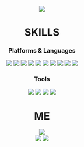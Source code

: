 <div align="center"> 
    <img src="https://capsule-render.vercel.app/api?type=waving&color=gradient&height=300&section=header&text=Full%20Stack%20Developer&fontSize=80&animation=fadeIn&fontAlignY=40&desc=bestswlkh0310">
    <h1>SKILLS</h1>
    <h3>Platforms & Languages</h3>
    <img src="https://img.shields.io/badge/Kotlin-7F52FF.svg?&style=for-the-badge&logo=Kotlin&logoColor=white"/>
    <img src="https://img.shields.io/badge/Android-3DDC84.svg?&style=for-the-badge&logo=Android&logoColor=white"/>
    <img src="https://img.shields.io/badge/Java-007396.svg?&style=for-the-badge&logo=Java&logoColor=white"/>
    <img src="https://img.shields.io/badge/Spring-6DB33F.svg?&style=for-the-badge&logo=Spring&logoColor=white"/>
    <img src="https://img.shields.io/badge/HTML5-E34F26.svg?&style=for-the-badge&logo=HTML5&logoColor=white"/>
    <img src="https://img.shields.io/badge/CSS3-1572B6.svg?&style=for-the-badge&logo=CSS3&logoColor=white"/>
    <img src="https://img.shields.io/badge/C-A8B9CC?style=for-the-badge&logo=C&logoColor=white"/>
    <img src="https://img.shields.io/badge/C%23-000000?style=for-the-badge&logo=Csharp&logoColor=white"/>
    <img src="https://img.shields.io/badge/Python-3776AB?style=for-the-badge&logo=Python&logoColor=white"/>
    <img src="https://img.shields.io/badge/Swift-F05138?style=for-the-badge&logo=Swift&logoColor=white"/>
    <h3>Tools</h3>
    <img src="https://img.shields.io/badge/PyCharm-000000?style=for-the-badge&logo=PyCharm&logoColor=white"/>
    <img src="https://img.shields.io/badge/Visual%20Studio%20Code-007ACC.svg?&style=for-the-badge&logo=Visual%20Studio%20Code&logoColor=white"/>
    <img src="https://img.shields.io/badge/Android%20Studio-3DDC84.svg?&style=for-the-badge&logo=Android%20Studio&logoColor=white"/>
    <img src="https://img.shields.io/badge/unity-%23000000.svg?style=for-the-badge&logo=unity&logoColor=white"/>
    <h1>ME</h1>
    <img src="https://github-readme-stats.vercel.app/api?username=bestswlkh0310&bg_color=30,e96443,904e95&title_color=fff&text_color=fff"/>
    <br>
    <img src="http://mazassumnida.wtf/api/v2/generate_badge?boj=hhhello0507"/>
    <img src="https://github-readme-stats.vercel.app/api/top-langs/?username=bestswlkh0310&layout=compact&theme=demo">
